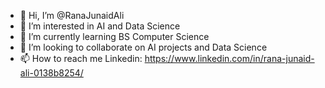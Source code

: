 - 👋 Hi, I’m @RanaJunaidAli
- 👀 I’m interested in AI and Data Science
- 🌱 I’m currently learning BS Computer Science
- 💞️ I’m looking to collaborate on AI projects and Data Science
- 📫 How to reach me Linkedin: https://www.linkedin.com/in/rana-junaid-ali-0138b8254/

<!---
RanaJunaidAli/RanaJunaidAli is a ✨ special ✨ repository because its `README.md` (this file) appears on your GitHub profile.
You can click the Preview link to take a look at your changes.
--->
